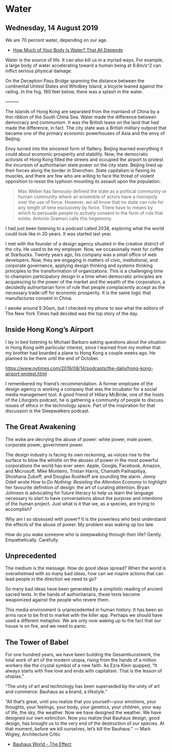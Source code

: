 # Water

## Wednesday, 14 August 2019

We are 70 percent water, depending on our age.

- [How Much of Your Body Is Water? That All Depends](https://curiosity.com/topics/how-much-of-your-body-is-water-that-all-depends-curiosity/)

Water is the source of life. It can also kill us in a myriad ways. For example,
a large body of water accelerating toward a human being at 9.8m/s^2 can inflict
serious physical damage.

On the Deception Pass Bridge spanning the distance between the continental
United States and Whidbey Island, a bicycle leaned against the railing. In the
fog, 180 feet below, there was a splash in the water.

———

The islands of Hong Kong are separated from the mainland of China by a thin
ribbon of the South China Sea. Water made the difference between democracy and
communism. It was the British lease on the land that had made the difference, in
fact. The city state was a British military outpost that became one of the
primary economic powerhouses of Asia and the envy of Beijing.

Envy turned into the sincerest form of flattery. Beijing learned everything it
could about economic prosperity and stability. Now, the democratic activists of
Hong Kong filled the streets and occupied the airport to protest the incursion
of authoritarian state power on the city state. Beijing lined up their forces
along the border in Shenzhen. State capitalism is flexing its muscles, and there
are few who are willing to face the threat of violent opposition to resist the
typhoon mounting its assault upon the population.

> Max Weber has famously defined the state as a political community or human
community where an ensemble of actors have a monopoly over the use of force.
However, we all know that no state can rule for any length of time exclusively
by force. There have to means by which to persuade people to actively consent to
the form of rule that exists. Antonio Gramsci calls this hegemony.

I had just been listening to a podcast called 2038, exploring what the world
could look like in 20 years. It was started last year.

I met with the founder of a design agency situated in the creative district of
the city. He used to be my employer. Now, we occasionally meet for coffee at
Starbucks. Twenty years ago, his company was a small office of web developers.
Now, they are engaging in matters of civic, institutional, and corporate
governance, applying design thinking and systems thinking principles to the
transformation of organizations. This is a challenging time to champion
participatory design in a time when democratic principles are acquiescing to the
power of the market and the wealth of the corporation, a decidedly authoritarian
form of rule that people complacently accept as the necessary trade-off for
economic prosperity. It is the same logic that manufactures consent in China.

I awoke around 5:30am, but I checked my phone to see what the editors of The New
York Times had decided was the top story of the day.

## Inside Hong Kong’s Airport

I lay in bed listening to Michael Barbaro asking questions about the situation
in Hong Kong with particular interest, since I learned from my mother that my
brother had boarded a plane to Hong Kong a couple weeks ago. He planned to be
there until the end of October.

https://www.nytimes.com/2019/08/14/podcasts/the-daily/hong-kong-airport-protest.html

I remembered my friend’s recommendation. A former employee of the design agency
is working a company that was the incubator for a social media management tool.
A good friend of Hillary McBride, one of the hosts of the Liturgists podcast, he
is gathering a community of people to discuss issues of ethics in the technology
space. Part of the inspiration for that discussion is the Sleepwalkers podcast.

## The Great Awakening

The woke are decrying the abuse of power: white power, male power, corporate
power, government power.

The design industry is facing its own reckoning, as voices rise to the surface
to blow the whistle on the abuses of power in the most powerful corporations the
world has ever seen: Apple, Google, Facebook, Amazon, and Microsoft. Mike
Monteiro, Tristan Harris, Chamath Palihapitiya, Shoshana Zuboff, and Douglas
Rushkoff are sounding the alarm. Jenny Odell wrote *How to Do Nothing: Resisting
the Attention Economy* to highlight her favourite definition of design: the art
of curating attention. Bryan Johnson is advocating for future literacy to help
us learn the language necessary to start to have conversations about the purpose
and intentions of the human project. Just what is it that we, as a species, are
trying to accomplish?

Why am I so obsessed with power? It is the powerless who best understand the
effects of the abuse of power. My problem was waking up too late.

How do you wake someone who is sleepwalking through their life? Gently.
Empathetically. Carefully.

## Unprecedented

The medium is the message. How do good ideas spread? When the world is
overwhelmed with so many bad ideas, how can we inspire actions that can lead
people in the direction we need to go?

So many bad ideas have been generated by a simplistic reading of ancient sacred
texts. In the hands of authoritarians, these texts become weaponized against the
people who revere them.

This media environment is unprecedented in human history. It has been an arms
race to be first to market with the killer app. Perhaps we should have used a
different metaphor. We are only now waking up to the fact that our house is on
fire, and we need to panic.

## The Tower of Babel

For one hundred years, we have been building the Gesamtkunstwerk, the total work
of art of the modern utopia, rising from the hands of a million workers like the
crystal symbol of a new faith. As Ezra Klein quipped, “It always starts with
free love and ends with capitalism. That is the lesson of utopias.”

“The unity of art and technology has been superseded by the unity of art and
commerce: Bauhaus as a brand, a lifestyle.”

“All that’s great, until you realize that you yourself—your emotions, your
thoughts, your feelings, your body, your genetics, your children, your way of
life, the sky, the weather. Now we have designed the weather. We have designed
our own extinction. Now you realize that Bauhaus design, good design, has
brought us to the very end of the destruction of our species. At that moment,
before we kill ourselves, let’s kill the Bauhaus.” — Mark Wigley, Architecture
Critic

- [Bauhaus World - The Effect](https://youtu.be/LW1415Ddf8c?t=2398)
